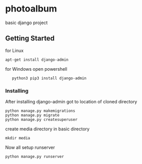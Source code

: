 # photoalbum
basic django project
## Getting Started
for Linux
```
apt-get install django-admin
```
for Windows open powershell
```pip install django-admin
   python3 pip3 install django-admin
```
### Installing
After installing django-admin
got to location of cloned directory
```
python manage.py makemigrations
python manage.py migrate
python manage.py createsuperuser
```
create media directory in basic directory
```
mkdir media
```
Now all setup runserver
```
python manage.py runserver
```

